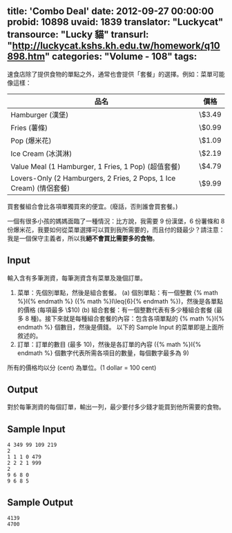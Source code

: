 title: 'Combo Deal'
date: 2012-09-27 00:00:00
probid: 10898
uvaid: 1839
translator: "Luckycat"
transource: "Lucky 貓"
transurl: "http://luckycat.kshs.kh.edu.tw/homework/q10898.htm"
categories: "Volume - 108"
tags:
---

速食店除了提供食物的單點之外，通常也會提供「套餐」的選擇。例如：菜單可能像這樣：

品名	                                                            | 價格   
--------------------------------------------------------------------|--------
Hamburger (漢堡)                                                    | \\$3.49
Fries (薯條)                                                        | \\$0.99
Pop (爆米花)                                                        | \\$1.09
Ice Cream (冰淇淋)                                                  | \\$2.19
Value Meal (1 Hamburger, 1 Fries, 1 Pop) (超值套餐)                 | \\$4.79
Lovers-Only (2 Hamburgers, 2 Fries, 2 Pops, 1 Ice Cream) (情侶套餐) | \\$9.99

買套餐組合會比各項單獨買來的便宜。(廢話，否則誰會買套餐。)

一個有很多小孩的媽媽面臨了一種情況：比方說，我需要 9 份漢堡，6 份薯條和 8 份爆米花，我要如何從菜單選擇可以買到我所需要的，而且付的錢最少？請注意：我是一個保守主義者，所以我**絕不會買比需要多的食物**。

## Input ##

輸入含有多筆測資，每筆測資含有菜單及幾個訂單。

1. 菜單：先個別單點，然後是組合套餐。
(a) 個別單點：有一個整數 {% math %}I{% endmath %} ({% math %}I\leq{6}{% endmath %})，然後是各單點的價格 (每項最多 \\$10)
(b) 組合套餐：有一個整數代表有多少種組合套餐 (最多 8 種)。接下來就是每種組合套餐的內容：包含各項單點的 {% math %}I{% endmath %} 個數目，然後是價錢。
以下的 Sample Input 的菜單即是上面所敘述的。
2. 訂單：訂單的數目 (最多 10)，然後是各訂單的內容 ({% math %}I{% endmath %} 個數字代表所需各項目的數量，每個數字最多為 9)

所有的價格均以分 (cent) 為單位。(1 dollar = 100 cent)

## Output ##

對於每筆測資的每個訂單，輸出一列，最少要付多少錢才能買到他所需要的食物。

## Sample Input ##

	4 349 99 109 219
	2
	1 1 1 0 479
	2 2 2 1 999
	2
	9 6 8 0
	9 6 8 5

## Sample Output ##

	4139
	4700